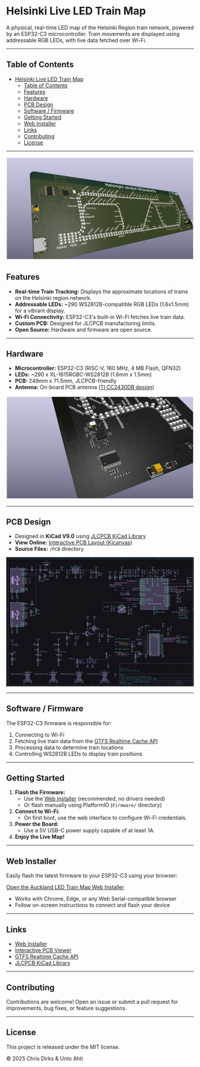 # Helsinki Live LED Train Map

A physical, real-time LED map of the Helsinki Region train network, powered by an ESP32-C3 microcontroller. Train movements are displayed using addressable RGB LEDs, with live data fetched over Wi-Fi.

---

## Table of Contents

- [Helsinki Live LED Train Map](#auckland-live-led-train-map)
  - [Table of Contents](#table-of-contents)
  - [Features](#features)
  - [Hardware](#hardware)
  - [PCB Design](#pcb-design)
  - [Software / Firmware](#software--firmware)
  - [Getting Started](#getting-started)
  - [Web Installer](#web-installer)
  - [Links](#links)
  - [Contributing](#contributing)
  - [License](#license)

---

![PCB Overview Render](Images/Helsinki-LED-Train-Map_Overview.png)

## Features

- **Real-time Train Tracking:** Displays the approximate locations of trains on the Helsinki region network.
- **Addressable LEDs:** ~290 WS2812B-compatible RGB LEDs (1.6x1.5mm) for a vibrant display.
- **Wi-Fi Connectivity:** ESP32-C3's built-in Wi-Fi fetches live train data.
- **Custom PCB:** Designed for JLCPCB manufacturing limits.
- **Open Source:** Hardware and firmware are open source.

---

## Hardware

- **Microcontroller:** ESP32-C3 (RISC-V, 160 MHz, 4 MB Flash, QFN32)
- **LEDs:** ~290 x XL-1615RGBC-WS2812B (1.6mm x 1.5mm)
- **PCB:** 249mm x 71.5mm, JLCPCB-friendly
- **Antenna:** On-board PCB antenna ([TI CC2430DB design](https://www.ti.com/lit/ug/swru125/swru125.pdf))

![ESP32-C3 PCB Render](Images/Helsinki-LED-Train-Map_ESP32_LVLS.png)


---

## PCB Design

- Designed in **KiCad V9.0** using [JLCPCB KiCad Library](https://github.com/CDFER/jlcpcb-kicad-library)
- **View Online:** [Interactive PCB Layout (Kicanvas)](https://kicanvas.org/?github=https%3A%2F%2Fgithub.com%2FHekiNav%2Fhelsinki-live-train-map%2Ftree%2Fmain%2FPCB)
- **Source Files:** `/PCB` directory

![Schematic](Images/Schematic.png)

---

## Software / Firmware

The ESP32-C3 firmware is responsible for:

1. Connecting to Wi-Fi
2. Fetching live train data from the [GTFS Realtime Cache API](https://github.com/CDFER/GTFS-Realtime-Cache-Server)
3. Processing data to determine train locations
4. Controlling WS2812B LEDs to display train positions

---

## Getting Started

1. **Flash the Firmware:**
   - Use the [Web Installer](#web-installer) (recommended, no drivers needed)
   - Or flash manually using PlatformIO (`Firmware/` directory)
2. **Connect to Wi-Fi:**
   - On first boot, use the web interface to configure Wi-Fi credentials.
3. **Power the Board:**
   - Use a 5V USB-C power supply capable of at least 1A.
4. **Enjoy the Live Map!**

---

## Web Installer

Easily flash the latest firmware to your ESP32-C3 using your browser:

[Open the Auckland LED Train Map Web Installer](https://cdfer.github.io/Auckland-LED-Train-Map/led-rails.html)

- Works with Chrome, Edge, or any Web Serial-compatible browser
- Follow on-screen instructions to connect and flash your device

---

## Links

- [Web Installer](https://cdfer.github.io/Auckland-LED-Train-Map/led-rails.html)
- [Interactive PCB Viewer](https://kicanvas.org/?github=https%3A%2F%2Fgithub.com%2FHekiNav%2Fhelsinki-live-train-map%2Ftree%2Fmain%2FPCB)
- [GTFS Realtime Cache API](https://github.com/CDFER/GTFS-Realtime-Cache-Server)
- [JLCPCB KiCad Library](https://github.com/CDFER/jlcpcb-kicad-library)

---

## Contributing

Contributions are welcome! Open an issue or submit a pull request for improvements, bug fixes, or feature suggestions.

---

## License

This project is released under the MIT license.

© 2025 Chris Dirks & Unto Ahti
